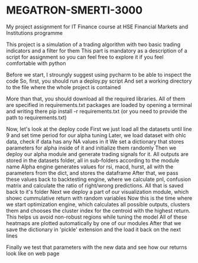 # MEGATRON-SMERTI-3000
My project assignment for IT Finance course at HSE Financial Markets and Institutions programme

This project is a simulation of a trading algorithm with two basic trading indicators and a filter for them
This part is mandatory as a description of a script for assignment so you can feel free to explore it if you feel
comfortable with python


Before we start, I stroungly suggest using pycharm to be able to inspect the code 
So, first, you should run a deploy.py script 
And set a working directory to the file where the whole project is contained

More than that, you should download all the required libraries. All of them are specified in requirements.txt
packages are loaded by opening a terminal and writing there pip install -r requirements.txt 
(or you need to provide the path to requirements.txt)

Now, let's look at the deploy code
First we just load all the datasets until line 9 and set time period for our alpha tuning
Later, we load dataset with ohlc data, check if data has any NA values in it
We set a dictionary that stores parameters for alpha inside of it and initialize them randomly
Then we deploy our alpha module and generate trading signals for it. 
All outputs are stored in the datasets folder, all in sub-folders according to the module name
Alpha engine generates values for rsi, macd, hurst, all with the parameters from the dict, and stores the dataframe
After that, we pass these values back to backtesting engine, where we calculate pnl, confusion matrix and calculate the ratio
of right/wrong predictions. All that is saved back to it's folder
Next we deploy a part of our visualization module, which showc cummulative return with random variables
Now this is the time where we start optimization engine, which calculates all possible outputs, clusters them and chooses
the cluster index for the centroid with the highest return. This helps us avoid non-robust regions while tuning the model
All of these heatmaps are plotted automatically by one of our modules
After that we save the dictionary in 'pickle' extension and the load it back on the next lines

Finally we test that parameters with the new data and see how our returns look like on web page
